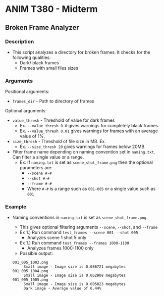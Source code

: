 # ANIM T380 - Midterm

## Broken Frame Analyzer

### Description

- This script analyzes a directory for broken frames. It checks for the following
  qualities:
    - Dark/ black frames
    - Frames with small files sizes

### Arguments

Positional arguments:

- `frames_dir` - Path to directory of frames

Optional arguments:

- `value_thresh` - Threshold of value for dark frames
    - Ex. `--value_thresh 0.0` gives warnings for completely black frames.
    - Ex. `--value_thresh 0.01` gives warnings for frames with an average value of 1%.
- `size_thresh` - Threshold of file size in MB. Ex.
    - Ex. `--size_thresh 20` gives warnings for frames below 20MB.
- Filter frame name depending on naming convention set in `naming.txt`. Can filter a
  single value or a range.
    - Ex. If `naming.txt` is set as `scene_shot_frame.png` then the optional parameters
      are:
        - `--scene #-#`
        - `--shot #-#`
        - `--frame #-#`
        - Where `#-#` is a range such as `001-005` or a single value such as `001`

### Example

- Naming conventions in `naming.txt` is set as `scene_shot_frame.png`.
    - This gives optional filtering arguments `--scene`, `--shot`, and `--frame`
    - Ex 1.) Run command `test_frames --scene 001 --shot 005`
        - Analyzes scene 1 shot 5 only
    - Ex 1.) Run command `test_frames --frames 1000-1100`
        - Analyzes frames 1000-1100 only
    - Possible output:

  ```
  001_005_1003.png
       Small image - Image size is 0.086721 megabytes
  001_005_1004.png
       Small image - Image size is 0.062908 megabytes
  001_005_1005.png
       Small image - Image size is 0.005023 megabytes
       Dark image - Average value of 0.44%
  ```